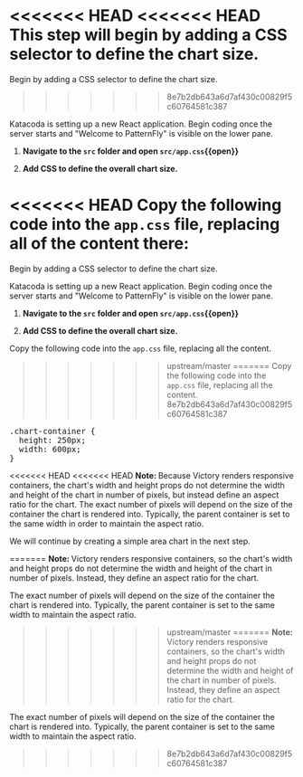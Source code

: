 <<<<<<< HEAD
<<<<<<< HEAD
This step will begin by adding a CSS selector to define the chart size.
=======
Begin by adding a CSS selector to define the chart size.
>>>>>>> 8e7b2db643a6d7af430c00829f5c60764581c387

Katacoda is setting up a new React application. Begin coding once the server starts and "Welcome to PatternFly" is visible on the lower pane.

1) <strong>Navigate to the `src` folder and open `src/app.css`{{open}}</strong>

2) <strong>Add CSS to define the overall chart size.</strong>

<<<<<<< HEAD
Copy the following code into the `app.css` file, replacing all of the content there:
=======
Begin by adding a CSS selector to define the chart size.

Katacoda is setting up a new React application. Begin coding once the server starts and "Welcome to PatternFly" is visible on the lower pane.

1) <strong>Navigate to the `src` folder and open `src/app.css`{{open}}</strong>

2) <strong>Add CSS to define the overall chart size.</strong>

Copy the following code into the `app.css` file, replacing all the content.
>>>>>>> upstream/master
=======
Copy the following code into the `app.css` file, replacing all the content.
>>>>>>> 8e7b2db643a6d7af430c00829f5c60764581c387

<pre class="file" data-filename="src/app.css" data-target="replace">
.chart-container {
  height: 250px;
  width: 600px;
}
</pre>

<<<<<<< HEAD
<<<<<<< HEAD
<strong>Note: </strong>Because Victory renders responsive containers, the chart's width and height props do not determine the width and height of the chart in number of pixels, but instead define an aspect ratio for the chart. The exact number of pixels will depend on the size of the container the chart is rendered into. Typically, the parent container is set to the same width in order to maintain the aspect ratio.

We will continue by creating a simple area chart in the next step.

<!-- The image below is what we'll end up with when we are done.

<img src="area-chart/assets/final.png" alt="Completed chart component" style="box-shadow: rgba(3, 3, 3, 0.2) 0px 1.25px 2.5px 0px;" /> -->
=======
<strong>Note: </strong>Victory renders responsive containers, so the chart's width and height props do not determine the width and height of the chart in number of pixels. Instead, they define an aspect ratio for the chart.

The exact number of pixels will depend on the size of the container the chart is rendered into. Typically, the parent container is set to the same width to maintain the aspect ratio.
>>>>>>> upstream/master
=======
<strong>Note: </strong>Victory renders responsive containers, so the chart's width and height props do not determine the width and height of the chart in number of pixels. Instead, they define an aspect ratio for the chart.

The exact number of pixels will depend on the size of the container the chart is rendered into. Typically, the parent container is set to the same width to maintain the aspect ratio.
>>>>>>> 8e7b2db643a6d7af430c00829f5c60764581c387
